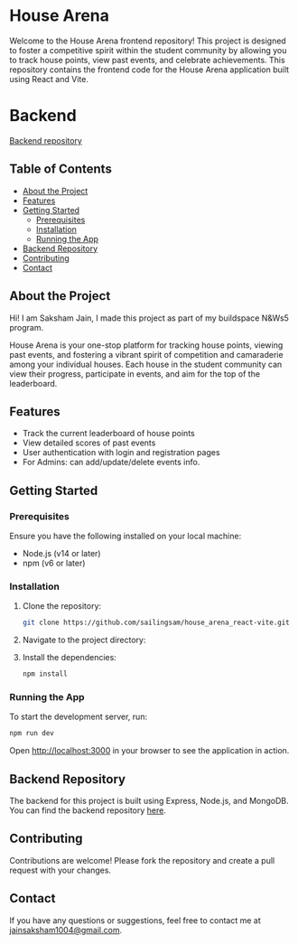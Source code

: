 # House Arena

Welcome to the House Arena frontend repository! This project is designed to foster a competitive spirit within the student community by allowing you to track house points, view past events, and celebrate achievements. This repository contains the frontend code for the House Arena application built using React and Vite.

# Backend

[Backend repository](https://github.com/sailingsam/house-arena-backend)

## Table of Contents

- [About the Project](#about-the-project)
- [Features](#features)
- [Getting Started](#getting-started)
  - [Prerequisites](#prerequisites)
  - [Installation](#installation)
  - [Running the App](#running-the-app)
- [Backend Repository](#backend-repository)
- [Contributing](#contributing)
- [Contact](#contact)

## About the Project

Hi! I am Saksham Jain, I made this project as part of my buildspace N&Ws5 program.

House Arena is your one-stop platform for tracking house points, viewing past events, and fostering a vibrant spirit of competition and camaraderie among your individual houses. Each house in the student community can view their progress, participate in events, and aim for the top of the leaderboard.

## Features

- Track the current leaderboard of house points
- View detailed scores of past events
- User authentication with login and registration pages
- For Admins: can add/update/delete events info.

## Getting Started

### Prerequisites

Ensure you have the following installed on your local machine:

- Node.js (v14 or later)
- npm (v6 or later)

### Installation

1. Clone the repository:

   ```sh
   git clone https://github.com/sailingsam/house_arena_react-vite.git
   ```

2. Navigate to the project directory:

3. Install the dependencies:

   ```sh
   npm install
   ```

### Running the App

To start the development server, run:

```sh
npm run dev
```

Open [http://localhost:3000](http://localhost:3000) in your browser to see the application in action.

## Backend Repository

The backend for this project is built using Express, Node.js, and MongoDB. You can find the backend repository [here](https://github.com/sailingsam/house-arena-backend).

## Contributing

Contributions are welcome! Please fork the repository and create a pull request with your changes.

## Contact

If you have any questions or suggestions, feel free to contact me at [jainsaksham1004@gmail.com](mailto:jainsaksham1004@gmail.com).
